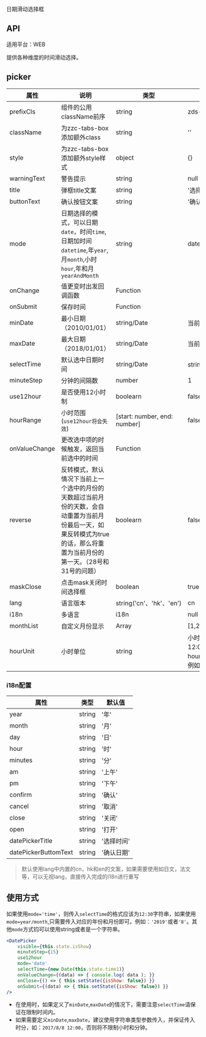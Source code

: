 日期滑动选择框

## API

适用平台：WEB

提供各种维度的时间滑动选择。


## picker

| 属性            | 说明                                                                                                                                                                       | 类型                         | 默认值                                                    |
|---------------| -------------------------------------------------------------------------------------------------------------------------------------------------------------------------- | ---------------------------- |--------------------------------------------------------|
| prefixCls     | 组件的公用className前序                                                                                                                                                    | string                       | zds-picker                                             |
| className     | 为zzc-tabs-box添加额外class                                                                                                                                                | string                       | ''                                                     |
| style         | 为zzc-tabs-box添加额外style样式                                                                                                                                            | object                       | {}                                                     |
| warningText   | 警告提示                                                                                                                                                                   | string                       | null                                                   |
| title         | 弹框title文案                                                                                                                                                              | string                       | '选择时间'                                                 |
| buttonText    | 确认按钮文案                                                                                                                                                               | string                       | '确认日期'                                                 |
| mode          | 日期选择的模式，可以日期`date`，时间`time`,日期加时间`datetime`,年`year`,月`month`,小时`hour`,年和月`yearAndMonth`                                                                              | string                       | date                                                   |
| onChange      | 值更变时出发回调函数                                                                                                                                                       | Function                     |                                                        |
| onSubmit      | 保存时间                                                                                                                                                                   | Function                     |                                                        |
| minDate       | 最小日期（2010/01/01）                                                                                                                                                     | string/Date                  | 当前年份向前取10年                                             |
| maxDate       | 最大日期（2018/01/01）                                                                                                                                                     | string/Date                  | 当前年份向后取10年                                             |
| selectTime    | 默认选中日期时间                                                                                                                                                           | string/Date                  | string（2018/01/01 12:10）                               |  |
| minuteStep    | 分钟的间隔数                                                                                                                                                               | number                       | 1                                                      |
| use12hour     | 是否使用12小时制                                                                                                                                                           | boolearn                     | false                                                  |
| hourRange     | 小时范围(`use12hour将会失效`)                                                                                                                                              | [start: number, end: number] | false                                                  |
| onValueChange | 更改选中项的时候触发，返回当前选中的时间                                                                                                                                   | Function                     |                                                        |
| reverse       | 反转模式，默认情况下当前上一个选中的月份的天数超过当前月份的天数，会自动重置为当前月份最后一天，如果反转模式为true的话，那么将重置为当前月份的第一天。（28号和31号的问题） | boolearn                     | false                                                  |
| maskClose     | 点击mask关闭时间选择框                                                                                                                                                     | boolean                      | true                                                   |
| lang          | 语言版本                                                                                                                                                                   | string('cn'、'hk'、'en')     | cn                                                     |
| i18n          | 多语言                                                                                                                                                                     | i18n                         | null                                                   |
| monthList     | 自定义月份显示                                                                                                                                                             | Array<string>                | [1,2,3,4,5,6,7,8,9,10,11,12]                           |
| hourUnit      | 小时单位                                                                                                                                                                   | string                | 小时的单位，默认展示为：12:00，可以通用设置hourUnit 来修改小时的展示：例如 12点，12小时等 |
### i18n配置

| 属性                 | 类型   | 默认值     |
| -------------------- | ------ | ---------- |
| year                 | string | '年'       |
| month                | string | '月'       |
| day                  | string | '日'       |
| hour                 | string | '时'       |
| minutes              | string | '分'       |
| am                   | string | '上午'     |
| pm                   | string | '下午'     |
| confirm              | string | '确认'     |
| cancel               | string | '取消'     |
| close                | string | '关闭'     |
| open                 | string | '打开'     |
| datePickerTitle      | string | '选择时间' |
| datePickerButtomText | string | '确认日期' |

>默认使用lang中内置的cn，hk和en的文案，如果需要使用如日文，法文等，可以无视lang，直接传入完成的i18n进行重写

## 使用方式

如果使用`mode='time'`，则传入`selectTime`的格式应该为`12:30`字符串，如果使用`mode=year/month`,只需要传入对应的年份和月份即可。例如：`'2019'`或者`'8'`。其他`mode`方式钧可以使用string或者是一个字符串。

```jsx
<DatePicker
    visible={this.state.isShow}
    minuteStep={15}
    use12hour
    mode='date'
    selectTime={new Date(this.state.time1)}
    onValueChange={(data) => { console.log( data ); }}
    onClose={() => { this.setState({isShow: false}) }}
    onSubmit={(data) => { this.setState({isShow: false}) }}
/>
```

* 在使用时，如果定义了`minDate`,`maxDate`的情况下，需要注意`selectTime`请保证在限制时间内。
* 如果需要定义`minDate`,`maxDate`，建议使用字符串类型参数传入，并保证传入时分，如：`2017/8/8 12:00`，否则将不限制小时和分钟。
